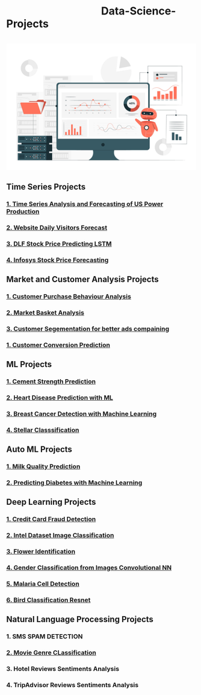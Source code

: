 <h1 >&nbsp; &nbsp; &nbsp; &nbsp; &nbsp; &nbsp; &nbsp; &nbsp; &nbsp; &nbsp; &nbsp; &nbsp; &nbsp; &nbsp; &nbsp; &nbsp; &nbsp; &nbsp; &nbsp; Data-Science-Projects </h1>
<br>
<img src='Data-Science.jpg'>

<h2> Time Series Projects </h2>
<h3> <a href="https://github.com/omjiverma/Electricity-Production-US-Time-Series">1. Time Series Analysis and Forecasting of US Power Production</a> </h3>
<h3> <a href="https://github.com/omjiverma/Website-Daily-Visitors-Forecasting">2. Website Daily Visitors Forecast</a> </h3>
<h3> <a href="https://github.com/omjiverma/DLF-Stock-Price-Predicting-LSTM">3. DLF Stock Price Predicting LSTM</a> </h3>
<h3> <a href="https://github.com/omjiverma/Infosys-Stock-Price-Forcasting">4. Infosys Stock Price Forecasting</a> </h3>

<h2> Market and Customer Analysis Projects </h2>

<h3> <a href="https://github.com/omjiverma/Customer-Purchase-Behaviour-Analysis">1. Customer Purchase Behaviour Analysis</a> </h3>
<h3> <a href="https://github.com/omjiverma/Market-Basket-Analysis">2. Market Basket Analysis </a> </h3>
<h3> <a href="https://github.com/omjiverma/Ad-Click-Customer-Segmentating">3. Customer Segementation for better ads compaining </a> </h3>
<h3> <a href="https://github.com/omjiverma/Customer-Conversion-Prediction">1. Customer Conversion Prediction </a> </h3>

<h2> ML Projects </h2>
<h3> <a href="https://github.com/omjiverma/ML-Projects-Portfolio/tree/main/Cement%20Strength%20Prediction">1. Cement Strength Prediction </a> </h3>
<h3> <a href="https://github.com/omjiverma/ML-Projects-Portfolio/tree/main/Heart%20Disease%20Prediction%20using%20ML">2. Heart Disease Prediction with ML </a> </h3>
<h3> <a href="https://github.com/omjiverma/ML-Projects-Portfolio/tree/main/Breast-Cancer-Detection-with-Machine-Learning">3. Breast Cancer Detection with Machine Learning </a> </h3>
<h3> <a href="https://github.com/omjiverma/ML-Projects-Portfolio/tree/main/Stellar%20Classsification%20Project">4. Stellar Classsification </a> </h3>

<h2> Auto ML Projects </h2>
<h3> <a href="https://github.com/omjiverma/Milk-Quality-Prediction">1. Milk Quality Prediction </a> </h3>
<h3> <a href="https://github.com/omjiverma/Diabetes-Prediction-with-Machine-Learning">2. Predicting Diabetes with Machine Learning </a> </h3>


<h2> Deep Learning Projects </h2>
<h3> <a href="https://github.com/omjiverma/Credit-Card-Fraud-Detection">1. Credit Card Fraud Detection </a> </h3>
<h3> <a href="https://github.com/omjiverma/My-Deep-Learning-Projects/tree/main/intel-dataset-image-classification">2. Intel Dataset Image Classification </a> </h3>
<h3> <a href="https://github.com/omjiverma/My-Deep-Learning-Projects/tree/main/Flower-Identification">3. Flower Identification </a> </h3>
<h3> <a href="https://github.com/omjiverma/My-Deep-Learning-Projects/tree/main/Gender%20Classification%20from%20Images%20Convolutional%20NN">4. Gender Classification from Images Convolutional NN </a> </h3>
<h3> <a href="https://github.com/omjiverma/My-Deep-Learning-Projects/tree/main/Malaria%20Cell%20Detection">5. Malaria Cell Detection </a> </h3>
<h3> <a href="https://github.com/omjiverma/My-Deep-Learning-Projects/tree/main/Bird-Classification-Resnet">6. Bird Classification Resnet </a> </h3>

<h2> Natural Language Processing Projects </h2>
<h3> <a href="https://github.com/omjiverma/My-NLP-Projects/tree/main/SMS-Spam-Detection"> </a>1. SMS SPAM DETECTION </h3>
<h3> <a href="https://github.com/omjiverma/My-NLP-Projects/tree/main/Movie-Genre-CLassification">2. Movie Genre CLassification </a> </h3>
<h3> <a href="https://github.com/omjiverma/My-NLP-Projects/tree/main/Hotel-Reviews-Sentiments-Analysis"> </a>3. Hotel Reviews Sentiments Analysis </h3>
<h3> <a href="https://github.com/omjiverma/My-NLP-Projects/tree/main/TripAdvisor-Reviews-Sentiments-Analysis"> </a>4. TripAdvisor Reviews Sentiments Analysis </h3>
